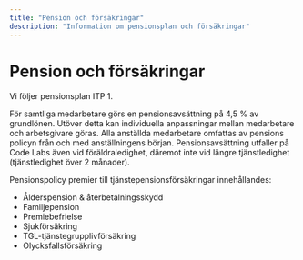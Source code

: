 ```yaml
---
title: "Pension och försäkringar"
description: "Information om pensionsplan och försäkringar"
---
```


# Pension och försäkringar

Vi följer pensionsplan ITP 1.

För samtliga medarbetare görs en pensionsavsättning på 4,5 % av grundlönen. Utöver detta kan individuella anpassningar mellan medarbetare och arbetsgivare göras. Alla anställda medarbetare omfattas av pensions policyn från och med anställningens början. Pensionsavsättning utfaller på Code Labs även vid föräldraledighet, däremot inte vid längre tjänstledighet (tjänstledighet över 2 månader).

Pensionspolicy premier till tjänstepensionsförsäkringar innehållandes:

* Ålderspension & återbetalningsskydd
* Familjepension
* Premiebefrielse
* Sjukförsäkring
* TGL-tjänstegrupplivförsäkring
* Olycksfallsförsäkring